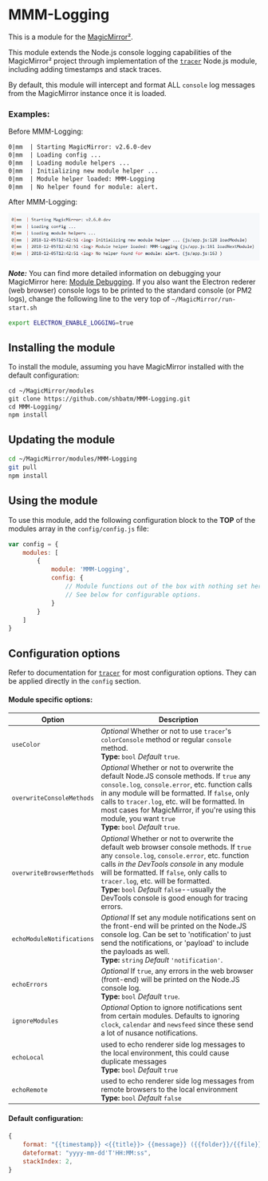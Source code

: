 # MMM-Logging

This is a module for the [MagicMirror²](https://github.com/MagicMirrorOrg/MagicMirror/).

This module extends the Node.js console logging capabilities of the MagicMirror² project through implementation of the [`tracer`](https://github.com/baryon/tracer) Node.js module, including adding timestamps and stack traces.

By default, this module will intercept and format ALL `console` log messages from the MagicMirror instance once it is loaded.

### Examples:

Before MMM-Logging:

```shell
0|mm  | Starting MagicMirror: v2.6.0-dev
0|mm  | Loading config ...
0|mm  | Loading module helpers ...
0|mm  | Initializing new module helper ...
0|mm  | Module helper loaded: MMM-Logging
0|mm  | No helper found for module: alert.
```

After MMM-Logging:

![Example 1](example1.png)

***Note:***
You can find more detailed information on debugging your MagicMirror here: [Module Debugging](https://github.com/MichMich/MagicMirror/wiki/Module-Debugging#logging). If you also want the Electron rederer (web browser) console logs to be printed to the standard console (or PM2 logs), change the following line to the very top of `~/MagicMirror/run-start.sh`
```sh
export ELECTRON_ENABLE_LOGGING=true
```

## Installing the module

To install the module, assuming you have MagicMirror installed with the default configuration:

```shell
cd ~/MagicMirror/modules
git clone https://github.com/shbatm/MMM-Logging.git
cd MMM-Logging/
npm install
```

## Updating the module

```sh
cd ~/MagicMirror/modules/MMM-Logging
git pull
npm install
```

## Using the module

To use this module, add the following configuration block to the **TOP** of the modules array in the `config/config.js` file:
```js
var config = {
    modules: [
        {
            module: 'MMM-Logging',
            config: {
                // Module functions out of the box with nothing set here.
                // See below for configurable options.
            }
        }
    ]
}
```

## Configuration options

Refer to documentation for [`tracer`](https://github.com/baryon/tracer) for most configuration options. They can be applied directly in the `config` section.

#### Module specific options:

| Option           | Description
|----------------- |-----------
| `useColor`       | *Optional* Whether or not to use `tracer`'s `colorConsole` method or regular `console` method. <br>**Type:** `bool` *Default* `true`.
| `overwriteConsoleMethods`       | *Optional* Whether or not to overwrite the default Node.JS console methods. If `true` any `console.log`, `console.error`, etc. function calls in any module will be formatted.  If `false`, only calls to `tracer.log`, etc. will be formatted.  In most cases for MagicMirror, if you're using this module, you want `true` <br>**Type:** `bool` *Default* `true`.
| `overwriteBrowserMethods`       | *Optional* Whether or not to overwrite the default web browser console methods. If `true` any `console.log`, `console.error`, etc. function calls *in the DevTools console* in any module will be formatted.  If `false`, only calls to `tracer.log`, etc. will be formatted.<br>**Type:** `bool` *Default* `false`--usually the DevTools console is good enough for tracing errors.
| `echoModuleNotifications`       | *Optional* If set any module notifications sent on the front-end will be printed on the Node.JS console log. Can be set to 'notification' to just send the notifications, or 'payload' to include the payloads as well.<br>**Type:** `string` *Default* `'notification'`.
| `echoErrors`       | *Optional* If `true`, any errors in the web browser (front-end) will be printed on the Node.JS console log. <br>**Type:** `bool` *Default* `true`.
| `ignoreModules` | *Optional* Option to ignore notifications sent from certain modules. Defaults to ignoring `clock`, `calendar` and `newsfeed` since these send a lot of nusance notifications.
| `echoLocal` | used to echo renderer side log messages to the local environment, this could cause duplicate messages <br>**Type:** `bool` *Default* `true` |
| `echoRemote` | used to echo renderer side log messages from remote browsers to the local environment <br>**Type:** `bool` *Default* `false` |

#### Default configuration:

```js
{
    format: "{{timestamp}} <{{title}}> {{message}} ({{folder}}/{{file}}:{{line}} {{method}})",
    dateformat: "yyyy-mm-dd'T'HH:MM:ss",
    stackIndex: 2,
}
```
